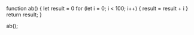 

function ab() {
	let result = 0
	for (let i = 0; i < 100; i++) {
		result = result + i
	}
	return result;
}

ab();



